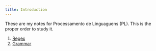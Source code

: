 ```yaml
---
title: Introduction 
---
```


These are my notes for Processamento de Linguaguens (PL).
This is the proper order to study it.

1. [Regex](regex.md)
2. [Grammar](grammar.md)

